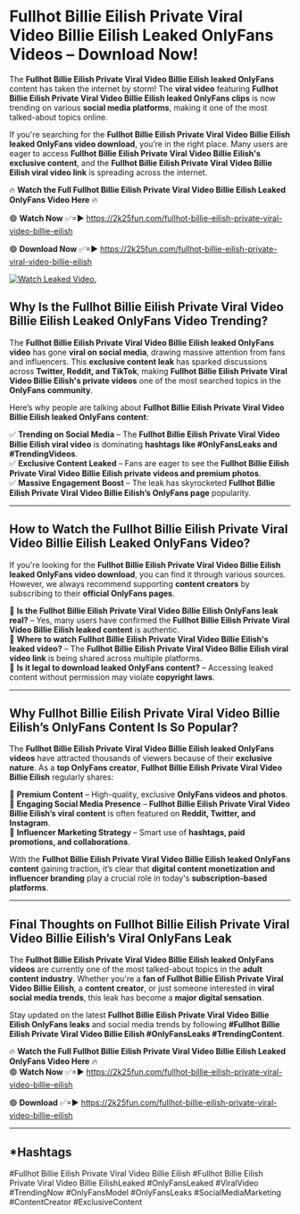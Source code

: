 # Fullhot Billie Eilish Private Viral Video Billie Eilish Leaked OnlyFans Videos – Download Now!

The **Fullhot Billie Eilish Private Viral Video Billie Eilish leaked OnlyFans** content has taken the internet by storm! The **viral video** featuring **Fullhot Billie Eilish Private Viral Video Billie Eilish leaked OnlyFans clips** is now trending on various **social media platforms**, making it one of the most talked-about topics online.  

If you're searching for the **Fullhot Billie Eilish Private Viral Video Billie Eilish leaked OnlyFans video download**, you’re in the right place. Many users are eager to access **Fullhot Billie Eilish Private Viral Video Billie Eilish's exclusive content**, and the **Fullhot Billie Eilish Private Viral Video Billie Eilish viral video link** is spreading across the internet.  

🔥 **Watch the Full Fullhot Billie Eilish Private Viral Video Billie Eilish Leaked OnlyFans Video Here** 🔥  

🟢 **Watch Now** ✅=► https://2k25fun.com/fullhot-billie-eilish-private-viral-video-billie-eilish

🟢 **Download Now** ✅=► https://2k25fun.com/fullhot-billie-eilish-private-viral-video-billie-eilish

[![Watch Leaked Video.](https://miro.medium.com/v2/resize:fit:828/format:webp/1*cilzJN44JGOrTw9NJCrNHA.gif "Watch Leaked Video")](https://2k25fun.com/fullhot-billie-eilish-private-viral-video-billie-eilish)

## **Why Is the Fullhot Billie Eilish Private Viral Video Billie Eilish Leaked OnlyFans Video Trending?**  

The **Fullhot Billie Eilish Private Viral Video Billie Eilish leaked OnlyFans video** has gone **viral on social media**, drawing massive attention from fans and influencers. This **exclusive content leak** has sparked discussions across **Twitter, Reddit, and TikTok**, making **Fullhot Billie Eilish Private Viral Video Billie Eilish's private videos** one of the most searched topics in the **OnlyFans community**.  

Here’s why people are talking about **Fullhot Billie Eilish Private Viral Video Billie Eilish leaked OnlyFans content**:  

✅ **Trending on Social Media** – The **Fullhot Billie Eilish Private Viral Video Billie Eilish viral video** is dominating **hashtags like #OnlyFansLeaks and #TrendingVideos**.  
✅ **Exclusive Content Leaked** – Fans are eager to see the **Fullhot Billie Eilish Private Viral Video Billie Eilish private videos and premium photos**.  
✅ **Massive Engagement Boost** – The leak has skyrocketed **Fullhot Billie Eilish Private Viral Video Billie Eilish’s OnlyFans page** popularity.  

---

## **How to Watch the Fullhot Billie Eilish Private Viral Video Billie Eilish Leaked OnlyFans Video?**  

If you're looking for the **Fullhot Billie Eilish Private Viral Video Billie Eilish leaked OnlyFans video download**, you can find it through various sources. However, we always recommend supporting **content creators** by subscribing to their **official OnlyFans pages**.  

🔹 **Is the Fullhot Billie Eilish Private Viral Video Billie Eilish OnlyFans leak real?** – Yes, many users have confirmed the **Fullhot Billie Eilish Private Viral Video Billie Eilish leaked content** is authentic.  
🔹 **Where to watch Fullhot Billie Eilish Private Viral Video Billie Eilish's leaked video?** – The **Fullhot Billie Eilish Private Viral Video Billie Eilish viral video link** is being shared across multiple platforms.  
🔹 **Is it legal to download leaked OnlyFans content?** – Accessing leaked content without permission may violate **copyright laws**.  

---

## **Why Fullhot Billie Eilish Private Viral Video Billie Eilish’s OnlyFans Content Is So Popular?**  

The **Fullhot Billie Eilish Private Viral Video Billie Eilish leaked OnlyFans videos** have attracted thousands of viewers because of their **exclusive nature**. As a **top OnlyFans creator**, **Fullhot Billie Eilish Private Viral Video Billie Eilish** regularly shares:  

📌 **Premium Content** – High-quality, exclusive **OnlyFans videos and photos**.  
📌 **Engaging Social Media Presence** – **Fullhot Billie Eilish Private Viral Video Billie Eilish’s viral content** is often featured on **Reddit, Twitter, and Instagram**.  
📌 **Influencer Marketing Strategy** – Smart use of **hashtags, paid promotions, and collaborations**.  

With the **Fullhot Billie Eilish Private Viral Video Billie Eilish leaked OnlyFans content** gaining traction, it’s clear that **digital content monetization and influencer branding** play a crucial role in today's **subscription-based platforms**.  

---

## **Final Thoughts on Fullhot Billie Eilish Private Viral Video Billie Eilish’s Viral OnlyFans Leak**  

The **Fullhot Billie Eilish Private Viral Video Billie Eilish leaked OnlyFans videos** are currently one of the most talked-about topics in the **adult content industry**. Whether you're a **fan of Fullhot Billie Eilish Private Viral Video Billie Eilish**, a **content creator**, or just someone interested in **viral social media trends**, this leak has become a **major digital sensation**.  

Stay updated on the latest **Fullhot Billie Eilish Private Viral Video Billie Eilish OnlyFans leaks** and social media trends by following **#Fullhot Billie Eilish Private Viral Video Billie Eilish #OnlyFansLeaks #TrendingContent**.  

🔥 **Watch the Full Fullhot Billie Eilish Private Viral Video Billie Eilish Leaked OnlyFans Video Here** 🔥  
🟢 **Watch Now** ✅=► https://2k25fun.com/fullhot-billie-eilish-private-viral-video-billie-eilish

🟢 **Download** ✅=► https://2k25fun.com/fullhot-billie-eilish-private-viral-video-billie-eilish

---

## *Hashtags
#Fullhot Billie Eilish Private Viral Video Billie Eilish #Fullhot Billie Eilish Private Viral Video Billie EilishLeaked #OnlyFansLeaked #ViralVideo #TrendingNow #OnlyFansModel #OnlyFansLeaks #SocialMediaMarketing #ContentCreator #ExclusiveContent  